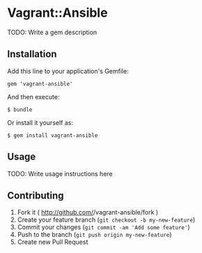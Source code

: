 # Vagrant::Ansible

TODO: Write a gem description

## Installation

Add this line to your application's Gemfile:

    gem 'vagrant-ansible'

And then execute:

    $ bundle

Or install it yourself as:

    $ gem install vagrant-ansible

## Usage

TODO: Write usage instructions here

## Contributing

1. Fork it ( http://github.com/<my-github-username>/vagrant-ansible/fork )
2. Create your feature branch (`git checkout -b my-new-feature`)
3. Commit your changes (`git commit -am 'Add some feature'`)
4. Push to the branch (`git push origin my-new-feature`)
5. Create new Pull Request
